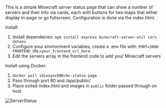 This is a simple Minecraft server status page that can show a number of servers and their info via cards, each with buttons for two maps that either display in-page or go fullscreen. Configuration is done via the index.html.

Install:
1. Install dependacies: `npm install express minecraft-server-util cors dotenv`
2. Configure your environment variables, create a .env file with: 
`PORT=3000
FRONTEND_URL=your_frontend_url_here`
3. Edit the servers array in the frontend code to add your Minecraft servers

Install using Docker:
1. `docker pull idiosync000/mc-status-page`
2. Pass through port 80 and /app/public/
3. Place exited index.html and images in `public` folder passed through on host

![ServerStatus](https://raw.githubusercontent.com/idio-sync/mc-status-page/refs/heads/main/screenshot.png)
